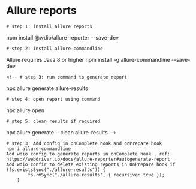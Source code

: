 # Allure reports

    # step 1: install allure reports

npm install @wdio/allure-reporter --save-dev

    # step 2: install allure-commandline

Allure requires Java 8 or higher
npm install -g allure-commandline --save-dev

    <!-- # step 3: run command to generate report

npx allure generate allure-results

    # step 4: open report using command

npx allure open

    # step 5: clean results if required

npx allure generate --clean allure-results -->

    # step 3: Add config in onComplete hook and onPrepare hook
    npm i allure-commandline
    Add wdio config to generate reports in onComplete hook , ref: https://webdriver.io/docs/allure-reporter#autogenerate-report
    Add wdio confir to delete existing reports in OnPrepare hook if (fs.existsSync("./allure-results")) {
            fs.rmSync("./allure-results", { recursive: true });
        }
